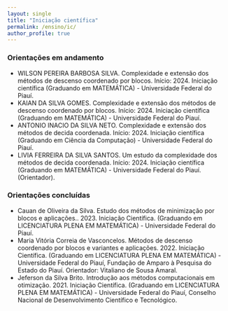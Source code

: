 ```yaml
---
layout: single
title: "Iniciação científica"
permalink: /ensino/ic/
author_profile: true
---
```

### Orientações  em andamento
* WILSON PEREIRA BARBOSA SILVA. Complexidade e extensão dos métodos de descenso coordenado por blocos. Início: 2024. Iniciação científica (Graduando em MATEMÁTICA) - Universidade Federal do Piauí.
* KAIAN DA SILVA GOMES. Complexidade e extensão dos métodos de descenso coordenado por blocos. Início: 2024. Iniciação científica (Graduando em MATEMÁTICA) - Universidade Federal do Piauí.
* ANTONIO INACIO DA SILVA NETO. Complexidade e extensão dos métodos de decida coordenada. Início: 2024. Iniciação científica (Graduando em Ciência da Computação) - Universidade Federal do Piauí.
* LIVIA FERREIRA DA SILVA SANTOS. Um estudo da complexidade dos métodos de decida coordenada. Início: 2024. Iniciação científica (Graduando em MATEMÁTICA) - Universidade Federal do Piauí. (Orientador).

### Orientações concluídas
* Cauan de Oliveira da Silva. Estudo dos métodos de minimização por blocos e aplicações.. 2023. Iniciação Científica. (Graduando em LICENCIATURA PLENA EM MATEMÁTICA) - Universidade Federal do Piauí.
* Maria Vitória Correia de Vasconcelos. Métodos de descenso coordenado por blocos e variantes e aplicações. 2022. Iniciação Científica. (Graduando em LICENCIATURA PLENA EM MATEMÁTICA) - Universidade Federal do Piauí, Fundação de Amparo à Pesquisa do Estado do Piauí. Orientador: Vitaliano de Sousa Amaral.
* Jeferson da Silva Brito. Introdução aos métodos computacionais em otimização. 2021. Iniciação Científica. (Graduando em LICENCIATURA PLENA EM MATEMÁTICA) - Universidade Federal do Piauí, Conselho Nacional de Desenvolvimento Científico e Tecnológico. 
